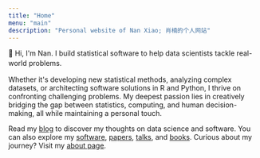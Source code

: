 ```yaml
---
title: "Home"
menu: "main"
description: "Personal website of Nan Xiao; 肖楠的个人网站"
---
```


<p class="fs-2" style="font-family:var(--tw-prose-font-headings);line-height:1.4;">
👋 Hi, I'm Nan. I build statistical software to
help data scientists tackle real-world problems.
</p>

Whether it's developing new statistical methods, analyzing complex datasets,
or architecting software solutions in R and Python, I thrive on confronting
challenging problems. My deepest passion lies in creatively bridging the gap
between statistics, computing, and human decision-making, all while
maintaining a personal touch.

Read my [blog](blog/) to discover my thoughts on data science and software.
You can also explore my [software](software/), [papers](papers/),
[talks](talks/), and [books](books/).
Curious about my journey? Visit my [about page](about/).

